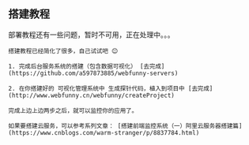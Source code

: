 ## 搭建教程

部署教程还有一些问题，暂时不可用，正在处理中。。。

    搭建教程已经简化了很多，自己试试吧 😊

    1. 完成后台服务系统的搭建（包含数据可视化） [去完成](https://github.com/a597873885/webfunny-servers)

    2. 在你搭建好的 可视化管理系统中 生成探针代码，植入到项目中 [去完成](http://www.webfunny.cn/webfunny/createProject)

    完成上边上边两步之后，就可以监控你的应用了。

    如果要搭建云服务，可以参考系列文章： [搭建前端监控系统（一）阿里云服务器搭建篇](https://www.cnblogs.com/warm-stranger/p/8837784.html)
